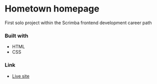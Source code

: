 # Hometown homepage

First solo project within the Scrimba frontend development career path

### Built with 

- HTML 
- CSS

### Link

- [Live site](https://quanglyho.github.io/scrimba_projects/hometown-homepage/)